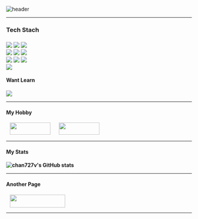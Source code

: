 
<!--
**chan727v/chan727v** is a ✨ _special_ ✨ repository because its `README.md` (this file) appears on your GitHub profile.

Here are some ideas to get you started:

- 🔭 I’m currently working on ...
- 🌱 I’m currently learning ...
- 👯 I’m looking to collaborate on ...
- 🤔 I’m looking for help with ...
- 💬 Ask me about ...
- 📫 How to reach me: ...
- 😄 Pronouns: ...
- ⚡ Fun fact: ...
-->

![header](https://capsule-render.vercel.app/api?type=waving&color=gradient&height=300&section=header&text=My%20_Flexibility&fontSize=90)

<hr />

<h3>Tech Stach<h3/>

<img src="https://img.shields.io/badge/HTML-E34F26?style=flat-square&logo=HTML5&logoColor=white"/> <!--HTML-->
<img src="https://img.shields.io/badge/CSS-1572B6?style=flat-square&logo=CSS3&logoColor=white"/> <!--CSS-->
<img src="https://img.shields.io/badge/JavaScript-F7DF1E?style=flat-square&logo=JavaScript&logoColor=white"/> <!--JavaScript-->
<br />
<img src="https://img.shields.io/badge/Java-F36D00?style=flat-square&logo=Java&logoColor=white"/> <!--Java-->
<img src="https://img.shields.io/badge/Spring-6DB33F?style=flat-square&logo=Spring&logoColor=white"/> <!--Spring-->
<img src="https://img.shields.io/badge/PHP-777BB4?style=flat-square&logo=PHP&logoColor=white"/> <!--PHP-->
<br />
<img src="https://img.shields.io/badge/Oracle-F80000?style=flat-square&logo=Oracle&logoColor=white"/> <!--Oracle-->
<img src="https://img.shields.io/badge/MySQL-4479A1?style=flat-square&logo=MySQL&logoColor=white"/> <!--MySQL-->
<img src="https://img.shields.io/badge/Bitbucket-0052CC?style=flat-square&logo=Bitbucket&logoColor=white"/> <!--Bitbucket-->
<br />
<img src="https://img.shields.io/badge/Adobe Photoshop-31A8FF?style=flat-square&logo=Adobe Photoshop&logoColor=white"/> <!--Photoshop-->

     
<h4>Want Learn<h4/>

<img src="https://img.shields.io/badge/React-61DAFB?style=flat-square&logo=React&logoColor=white"/>
     
<hr />
     
<h4>My Hobby<h4/>

<a href="https://www.netflix.com/kr/">
<img src="https://img.shields.io/badge/Netflix-E50914?style=flat&logo=Netflix&logoColor=white" 
     style="height : auto; margin-left : 10px; margin-right : 10px; width:110px; height:33px;"/></a> <!--Netflix-->
     
<a href="https://www.youtube.com/">
<img src="https://img.shields.io/badge/YouTube-FF0000?style=flat&logo=YouTube&logoColor=white" 
     style="height : auto; margin-left : 10px; margin-right : 10px; width:110px; height:33px;"/></a> <!--YouTube-->
<hr />

<h4>My Stats<h4/>

![chan727v's GitHub stats](https://github-readme-stats.vercel.app/api?username=chan727v&show_icons=true&theme=midnight-purple) <!--Stats-->

<hr />

<h4>Another Page<h4/>

<a href="https://www.instagram.com/93_roman/">
    <img 
        src="http://img.shields.io/badge/-Instagram-E4405F?style=flat&logo=Instagram&link=https://www.instagram.com/93_roman/&logoColor=white" 
        style="height : auto; margin-left : 10px; margin-right : 10px; width:150px; height:35px;"/> <!--Instagram-->
</a>

<hr />

